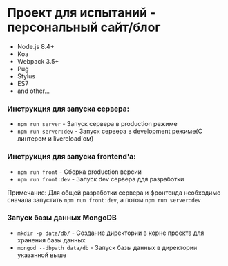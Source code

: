 # Проект для испытаний - персональный сайт/блог
- Node.js 8.4+
- Koa
- Webpack 3.5+
- Pug
- Stylus
- ES7
- and other...

### Инструкция для запуска сервера:
* `npm run server` - Запуск сервера в production режиме
* `npm run server:dev` - Запуск сервера в development режиме(C линтером и livereload'ом)

### Инструкция для запуска frontend'а:
* `npm run front` - Сборка production версии
* `npm run front:dev` - Запуск dev сервера ддя разработки

Примечание: Для общей разработки сервера и фронтенда необходимо сначала запустить `npm run front:dev`, а потом `npm run server:dev`

### Запуск базы данных MongoDB

* `mkdir -p data/db/` - Создание директории в корне проекта для хранения базы данных
* `mongod --dbpath data/db` - Запуск базы данных в директории указанной выше